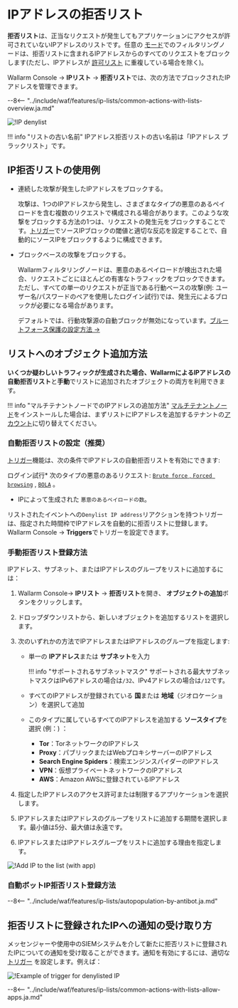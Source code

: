 # IPアドレスの拒否リスト

**拒否リスト**は、正当なリクエストが発生してもアプリケーションにアクセスが許可されていないIPアドレスのリストです。任意の [モード](../../admin-en/configure-wallarm-mode.md)でのフィルタリングノードは、拒否リストに含まれるIPアドレスからのすべてのリクエストをブロックします(ただし、IPアドレスが [許可リスト](allowlist.md) に重複している場合を除く)。

Wallarm Console → **IPリスト** → **拒否リスト**では、次の方法でブロックされたIPアドレスを管理できます。

--8<-- "../include/waf/features/ip-lists/common-actions-with-lists-overview.ja.md"

![!IP denylist](../../images/user-guides/ip-lists/denylist-apps.png)

!!! info "リストの古い名前"
    IPアドレス拒否リストの古い名前は「IPアドレス ブラックリスト」です。

## IP拒否リストの使用例

* 連続した攻撃が発生したIPアドレスをブロックする。

    攻撃は、1つのIPアドレスから発生し、さまざまなタイプの悪意のあるペイロードを含む複数のリクエストで構成される場合があります。このような攻撃をブロックする方法の1つは、リクエストの発生元をブロックすることです。[トリガー](../triggers/trigger-examples.md#denylist-ip-if-4-or-more-malicious-payloads-are-detected-in-1-hour)でソースIPブロックの閾値と適切な反応を設定することで、自動的にソースIPをブロックするように構成できます。
  
* ブロックベースの攻撃をブロックする。

    Wallarmフィルタリングノードは、悪意のあるペイロードが検出された場合、リクエストごとにほとんどの有害なトラフィックをブロックできます。ただし、すべての単一のリクエストが正当である行動ベースの攻撃\(例: ユーザー名/パスワードのペアを使用したログイン試行\)では、発生元によるブロックが必要になる場合があります。

    デフォルトでは、行動攻撃源の自動ブロックが無効になっています。[ブルートフォース保護の設定方法 →](../../admin-en/configuration-guides/protecting-against-bruteforce.md#configuration-steps)

## リストへのオブジェクト追加方法

**いくつか疑わしいトラフィックが生成された場合、WallarmによるIPアドレスの自動拒否リスト**と**手動**でリストに追加されたオブジェクトの両方を利用できます。

!!! info "マルチテナントノードでのIPアドレスの追加方法"
    [マルチテナントノード](../../installation/multi-tenant/overview.md)をインストールした場合は、まずリストにIPアドレスを追加するテナントの[アカウント](../../installation/multi-tenant/configure-accounts.md#tenant-account-structure)に切り替えてください。

### 自動拒否リストの設定（推奨）

 [トリガー](../../user-guides/triggers/triggers.md)機能は、次の条件でIPアドレスの自動拒否リストを有効にできます:

ログイン試行* 次のタイプの悪意のあるリクエスト: [`Brute force` , `Forced browsing`](../../admin-en/configuration-guides/protecting-against-bruteforce.md) , [`BOLA`](../../admin-en/configuration-guides/protecting-against-bola.md) 。
* IPによって生成された `悪意のあるペイロードの数`。

リストされたイベントへの`Denylist IP address`リアクションを持つトリガーは、指定された時間枠でIPアドレスを自動的に拒否リストに登録します。Wallarm Console → **Triggers**でトリガーを設定できます。

### 手動拒否リスト登録方法

IPアドレス、サブネット、またはIPアドレスのグループをリストに追加するには：

1. Wallarm Console→ **IPリスト** → **拒否リスト**を開き、 **オブジェクトの追加**ボタンをクリックします。
2. ドロップダウンリストから、新しいオブジェクトを追加するリストを選択します。
3. 次のいずれかの方法でIPアドレスまたはIPアドレスのグループを指定します:

    * 単一の **IPアドレス**または **サブネット**を入力

        !!! info "サポートされるサブネットマスク"
            サポートされる最大サブネットマスクはIPv6アドレスの場合は`/32`、IPv4アドレスの場合は`/12`です。

    * すべてのIPアドレスが登録されている **国**または **地域**（ジオロケーション）を選択して追加
    * このタイプに属しているすべてのIPアドレスを追加する **ソースタイプ**を選択 \(例：\) ：
        * **Tor**：TorネットワークのIPアドレス
        * **Proxy**：パブリックまたはWebプロキシサーバーのIPアドレス
        * **Search Engine Spiders**：検索エンジンスパイダーのIPアドレス
        * **VPN**：仮想プライベートネットワークのIPアドレス
        * **AWS**：Amazon AWSに登録されているIPアドレス
4. 指定したIPアドレスのアクセス許可または制限するアプリケーションを選択します。
5. IPアドレスまたはIPアドレスのグループをリストに追加する期間を選択します。最小値は5分、最大値は永遠です。
6. IPアドレスまたはIPアドレスグループをリストに追加する理由を指定します。

![!Add IP to the list (with app)](../../images/user-guides/ip-lists/add-ip-to-list-app.png)

### 自動ボットIP拒否リスト登録方法

--8<-- "../include/waf/features/ip-lists/autopopulation-by-antibot.ja.md"

## 拒否リストに登録されたIPへの通知の受け取り方

メッセンジャーや使用中のSIEMシステムを介して新たに拒否リストに登録されたIPについての通知を受け取ることができます。通知を有効にするには、適切な [トリガー](../triggers/triggers.md) を設定します。例えば：

![!Example of trigger for denylisted IP](../../images/user-guides/triggers/trigger-example4.png)

--8<-- "../include/waf/features/ip-lists/common-actions-with-lists-allow-apps.ja.md"